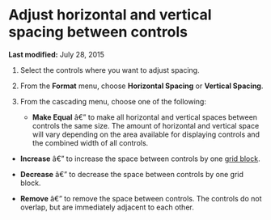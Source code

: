 
# Adjust horizontal and vertical spacing between controls

 **Last modified:** July 28, 2015



1. Select the controls where you want to adjust spacing.
    
2. From the  **Format** menu, choose **Horizontal Spacing** or **Vertical Spacing**.
    
3. From the cascading menu, choose one of the following:
    
    
    
      -  **Make Equal** â€” to make all horizontal and vertical spaces between controls the same size. The amount of horizontal and vertical space will vary depending on the area available for displaying controls and the combined width of all controls.
    
  -  **Increase** â€” to increase the space between controls by one [grid block](7ce2c60f-29fb-96e2-2516-73c99a6e7cff.md).
    
  -  **Decrease** â€” to decrease the space between controls by one grid block.
    
  -  **Remove** â€” to remove the space between controls. The controls do not overlap, but are immediately adjacent to each other.
    

    
    

